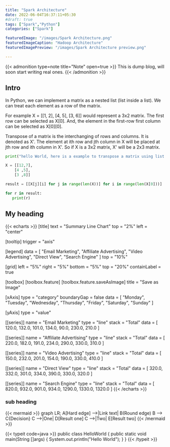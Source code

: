 ```yaml
---
title: "Spark Architecture"
date: 2022-06-04T16:37:11+05:30
#draft: true
tags: ["Spark","Python"]
categories: ["Spark"]

featuredImage: "/images/Spark Architecture.png"
featuredImageCaption: "Hadoop Architecture"
featuredImagePreview: "/images/Spark Architecture preview.png"

---
```





{{< admonition type=note title="Note" open=true >}}
This is dump blog, will soon start writing real ones.
{{< /admonition >}}

## Intro

In Python, we can implement a matrix as a nested list (list inside a list). We can treat each element as a row of the matrix.

For example X = [[1, 2], [4, 5], [3, 6]] would represent a 3x2 matrix. The first row can be selected as X[0]. And, the element in the first-row first column can be selected as X[0][0].

Transpose of a matrix is the interchanging of rows and columns. It is denoted as X'. The element at ith row and jth column in X will be placed at jth row and ith column in X'. So if X is a 3x2 matrix, X' will be a 2x3 matrix.

```python
print("hello World, here is a example to transpose a matrix using list comprehension")

X = [[12,7],
    [4 ,5],
    [3 ,8]]

result = [[X[j][i] for j in range(len(X))] for i in range(len(X[0]))]

for r in result:
   print(r)
```
## My heading

{{< echarts >}}
[title]
text = "Summary Line Chart"
top = "2%"
left = "center"

[tooltip]
trigger = "axis"

[legend]
data = [
  "Email Marketing",
  "Affiliate Advertising",
  "Video Advertising",
  "Direct View",
  "Search Engine"
]
top = "10%"

[grid]
left = "5%"
right = "5%"
bottom = "5%"
top = "20%"
containLabel = true

[toolbox]
[toolbox.feature]
[toolbox.feature.saveAsImage]
title = "Save as Image"

[xAxis]
type = "category"
boundaryGap = false
data = [
  "Monday",
  "Tuesday",
  "Wednesday",
  "Thursday",
  "Friday",
  "Saturday",
  "Sunday"
]

[yAxis]
type = "value"

[[series]]
name = "Email Marketing"
type = "line"
stack = "Total"
data = [
  120.0,
  132.0,
  101.0,
  134.0,
  90.0,
  230.0,
  210.0
]

[[series]]
name = "Affiliate Advertising"
type = "line"
stack = "Total"
data = [
  220.0,
  182.0,
  191.0,
  234.0,
  290.0,
  330.0,
  310.0
]

[[series]]
name = "Video Advertising"
type = "line"
stack = "Total"
data = [
  150.0,
  232.0,
  201.0,
  154.0,
  190.0,
  330.0,
  410.0
]

[[series]]
name = "Direct View"
type = "line"
stack = "Total"
data = [
  320.0,
  332.0,
  301.0,
  334.0,
  390.0,
  330.0,
  320.0
]

[[series]]
name = "Search Engine"
type = "line"
stack = "Total"
data = [
  820.0,
  932.0,
  901.0,
  934.0,
  1290.0,
  1330.0,
  1320.0
]
{{< /echarts >}}

### sub heading

{{< mermaid >}}
graph LR;
    A[Hard edge] -->|Link text| B(Round edge)
    B --> C{Decision}
    C -->|One| D[Result one]
    C -->|Two| E[Result two]
{{< /mermaid >}}

{{< typeit code=java >}}
public class HelloWorld {
    public static void main(String []args) {
        System.out.println("Hello World");
    }
}
{{< /typeit >}}



